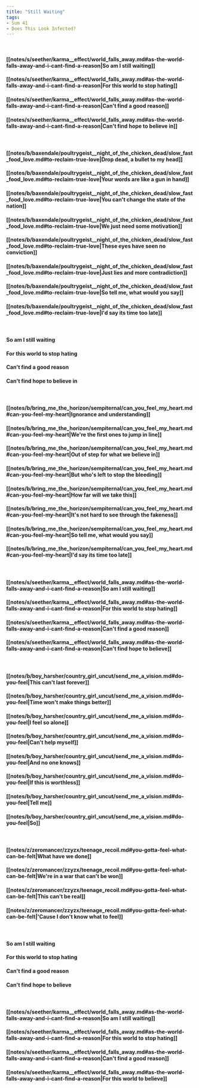 ```yaml
---
title: "Still Waiting"
tags:
- Sum 41
- Does This Look Infected?
---
```

&nbsp;
#### [[notes/s/seether/karma__effect/world_falls_away.md#as-the-world-falls-away-and-i-cant-find-a-reason|So am I still waiting]]
#### [[notes/s/seether/karma__effect/world_falls_away.md#as-the-world-falls-away-and-i-cant-find-a-reason|For this world to stop hating]]
#### [[notes/s/seether/karma__effect/world_falls_away.md#as-the-world-falls-away-and-i-cant-find-a-reason|Can't find a good reason]]
#### [[notes/s/seether/karma__effect/world_falls_away.md#as-the-world-falls-away-and-i-cant-find-a-reason|Can't find hope to believe in]]
&nbsp;
#### [[notes/b/baxendale/poultrygeist__night_of_the_chicken_dead/slow_fast_food_love.md#to-reclaim-true-love|Drop dead, a bullet to my head]]
#### [[notes/b/baxendale/poultrygeist__night_of_the_chicken_dead/slow_fast_food_love.md#to-reclaim-true-love|Your words are like a gun in hand]]
#### [[notes/b/baxendale/poultrygeist__night_of_the_chicken_dead/slow_fast_food_love.md#to-reclaim-true-love|You can't change the state of the nation]]
#### [[notes/b/baxendale/poultrygeist__night_of_the_chicken_dead/slow_fast_food_love.md#to-reclaim-true-love|We just need some motivation]]
#### [[notes/b/baxendale/poultrygeist__night_of_the_chicken_dead/slow_fast_food_love.md#to-reclaim-true-love|These eyes have seen no conviction]]
#### [[notes/b/baxendale/poultrygeist__night_of_the_chicken_dead/slow_fast_food_love.md#to-reclaim-true-love|Just lies and more contradiction]]
#### [[notes/b/baxendale/poultrygeist__night_of_the_chicken_dead/slow_fast_food_love.md#to-reclaim-true-love|So tell me, what would you say]]
#### [[notes/b/baxendale/poultrygeist__night_of_the_chicken_dead/slow_fast_food_love.md#to-reclaim-true-love|I'd say its time too late]]
&nbsp;
#### So am I still waiting
#### For this world to stop hating
#### Can't find a good reason
#### Can't find hope to believe in
&nbsp;
#### [[notes/b/bring_me_the_horizon/sempiternal/can_you_feel_my_heart.md#can-you-feel-my-heart|Ignorance and understanding]]
#### [[notes/b/bring_me_the_horizon/sempiternal/can_you_feel_my_heart.md#can-you-feel-my-heart|We're the first ones to jump in line]]
#### [[notes/b/bring_me_the_horizon/sempiternal/can_you_feel_my_heart.md#can-you-feel-my-heart|Out of step for what we believe in]]
#### [[notes/b/bring_me_the_horizon/sempiternal/can_you_feel_my_heart.md#can-you-feel-my-heart|But who's left to stop the bleeding]]
#### [[notes/b/bring_me_the_horizon/sempiternal/can_you_feel_my_heart.md#can-you-feel-my-heart|How far will we take this]]
#### [[notes/b/bring_me_the_horizon/sempiternal/can_you_feel_my_heart.md#can-you-feel-my-heart|It's not hard to see through the fakeness]]
#### [[notes/b/bring_me_the_horizon/sempiternal/can_you_feel_my_heart.md#can-you-feel-my-heart|So tell me, what would you say]]
#### [[notes/b/bring_me_the_horizon/sempiternal/can_you_feel_my_heart.md#can-you-feel-my-heart|I'd say its time too late]]
&nbsp;
#### [[notes/s/seether/karma__effect/world_falls_away.md#as-the-world-falls-away-and-i-cant-find-a-reason|So am I still waiting]]
#### [[notes/s/seether/karma__effect/world_falls_away.md#as-the-world-falls-away-and-i-cant-find-a-reason|For this world to stop hating]]
#### [[notes/s/seether/karma__effect/world_falls_away.md#as-the-world-falls-away-and-i-cant-find-a-reason|Can't find a good reason]]
#### [[notes/s/seether/karma__effect/world_falls_away.md#as-the-world-falls-away-and-i-cant-find-a-reason|Can't find hope to believe]]
&nbsp;
#### [[notes/b/boy_harsher/country_girl_uncut/send_me_a_vision.md#do-you-feel|This can't last forever]]
#### [[notes/b/boy_harsher/country_girl_uncut/send_me_a_vision.md#do-you-feel|Time won't make things better]]
#### [[notes/b/boy_harsher/country_girl_uncut/send_me_a_vision.md#do-you-feel|I feel so alone]]
#### [[notes/b/boy_harsher/country_girl_uncut/send_me_a_vision.md#do-you-feel|Can't help myself]]
#### [[notes/b/boy_harsher/country_girl_uncut/send_me_a_vision.md#do-you-feel|And no one knows]]
#### [[notes/b/boy_harsher/country_girl_uncut/send_me_a_vision.md#do-you-feel|If this is worthless]]
#### [[notes/b/boy_harsher/country_girl_uncut/send_me_a_vision.md#do-you-feel|Tell me]]
#### [[notes/b/boy_harsher/country_girl_uncut/send_me_a_vision.md#do-you-feel|So]]
&nbsp;
#### [[notes/z/zeromancer/zzyzx/teenage_recoil.md#you-gotta-feel-what-can-be-felt|What have we done]]
#### [[notes/z/zeromancer/zzyzx/teenage_recoil.md#you-gotta-feel-what-can-be-felt|We're in a war that can't be won]]
#### [[notes/z/zeromancer/zzyzx/teenage_recoil.md#you-gotta-feel-what-can-be-felt|This can't be real]]
#### [[notes/z/zeromancer/zzyzx/teenage_recoil.md#you-gotta-feel-what-can-be-felt|'Cause I don't know what to feel]]
&nbsp;
#### So am I still waiting
#### For this world to stop hating
#### Can't find a good reason
#### Can't find hope to believe
&nbsp;
#### [[notes/s/seether/karma__effect/world_falls_away.md#as-the-world-falls-away-and-i-cant-find-a-reason|So am I still waiting]]
#### [[notes/s/seether/karma__effect/world_falls_away.md#as-the-world-falls-away-and-i-cant-find-a-reason|For this world to stop hating]]
#### [[notes/s/seether/karma__effect/world_falls_away.md#as-the-world-falls-away-and-i-cant-find-a-reason|Can't find a good reason]]
#### [[notes/s/seether/karma__effect/world_falls_away.md#as-the-world-falls-away-and-i-cant-find-a-reason|For this world to believe]]
